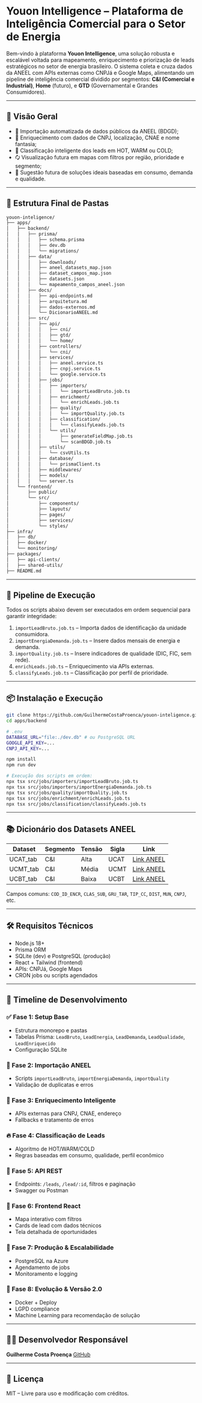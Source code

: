 # Youon Intelligence – Plataforma de Inteligência Comercial para o Setor de Energia

Bem-vindo à plataforma **Youon Intelligence**, uma solução robusta e escalável voltada para mapeamento, enriquecimento e priorização de leads estratégicos no setor de energia brasileiro. O sistema coleta e cruza dados da ANEEL com APIs externas como CNPJá e Google Maps, alimentando um pipeline de inteligência comercial dividido por segmentos: **C\&I (Comercial e Industrial)**, **Home** (futuro), e **GTD** (Governamental e Grandes Consumidores).

---

## 🧠 Visão Geral

* 📅 Importação automatizada de dados públicos da ANEEL (BDGD);
* 🧠 Enriquecimento com dados de CNPJ, localização, CNAE e nome fantasia;
* 🔎 Classificação inteligente dos leads em HOT, WARM ou COLD;
* 🗘️ Visualização futura em mapas com filtros por região, prioridade e segmento;
* 🔧 Sugestão futura de soluções ideais baseadas em consumo, demanda e qualidade.

---

## 🧱 Estrutura Final de Pastas

```bash
youon-inteligence/
├── apps/
│   ├── backend/
│   │   ├── prisma/
│   │   │   ├── schema.prisma
│   │   │   ├── dev.db
│   │   │   └── migrations/
│   │   ├── data/
│   │   │   ├── downloads/
│   │   │   ├── aneel_datasets_map.json
│   │   │   ├── dataset_campos_map.json
│   │   │   ├── datasets.json
│   │   │   └── mapeamento_campos_aneel.json
│   │   ├── docs/
│   │   │   ├── api-endpoints.md
│   │   │   ├── arquitetura.md
│   │   │   ├── dados-externos.md
│   │   │   └── DicionarioANEEL.md
│   │   ├── src/
│   │   │   ├── api/
│   │   │   │   ├── cni/
│   │   │   │   ├── gtd/
│   │   │   │   └── home/
│   │   │   ├── controllers/
│   │   │   │   └── cni/
│   │   │   ├── services/
│   │   │   │   ├── aneel.service.ts
│   │   │   │   ├── cnpj.service.ts
│   │   │   │   └── google.service.ts
│   │   │   ├── jobs/
│   │   │   │   ├── importers/
│   │   │   │   │   └── importLeadBruto.job.ts
│   │   │   │   ├── enrichment/
│   │   │   │   │   └── enrichLeads.job.ts
│   │   │   │   ├── quality/
│   │   │   │   │   └── importQuality.job.ts
│   │   │   │   ├── classification/
│   │   │   │   │   └── classifyLeads.job.ts
│   │   │   │   └── utils/
│   │   │   │       ├── generateFieldMap.job.ts
│   │   │   │       └── scanBDGD.job.ts
│   │   │   ├── utils/
│   │   │   │   └── csvUtils.ts
│   │   │   ├── database/
│   │   │   │   └── prismaClient.ts
│   │   │   ├── middlewares/
│   │   │   ├── models/
│   │   │   └── server.ts
│   └── frontend/
│       ├── public/
│       └── src/
│           ├── components/
│           ├── layouts/
│           ├── pages/
│           ├── services/
│           └── styles/
├── infra/
│   ├── db/
│   ├── docker/
│   └── monitoring/
├── packages/
│   ├── api-clients/
│   ├── shared-utils/
├── README.md
```

---

## 🚀 Pipeline de Execução

Todos os scripts abaixo devem ser executados em ordem sequencial para garantir integridade:

1. `importLeadBruto.job.ts` – Importa dados de identificação da unidade consumidora.
2. `importEnergiaDemanda.job.ts` – Insere dados mensais de energia e demanda.
3. `importQuality.job.ts` – Insere indicadores de qualidade (DIC, FIC, sem rede).
4. `enrichLeads.job.ts` – Enriquecimento via APIs externas.
5. `classifyLeads.job.ts` – Classificação por perfil de prioridade.

---

## 📦 Instalação e Execução

```bash
git clone https://github.com/GuilhermeCostaProenca/youon-inteligence.git
cd apps/backend

# .env
DATABASE_URL="file:./dev.db" # ou PostgreSQL URL
GOOGLE_API_KEY=...
CNPJ_API_KEY=...

npm install
npm run dev

# Execução dos scripts em ordem:
npx tsx src/jobs/importers/importLeadBruto.job.ts
npx tsx src/jobs/importers/importEnergiaDemanda.job.ts
npx tsx src/jobs/quality/importQuality.job.ts
npx tsx src/jobs/enrichment/enrichLeads.job.ts
npx tsx src/jobs/classification/classifyLeads.job.ts
```

---

## 📚 Dicionário dos Datasets ANEEL

| Dataset   | Segmento | Tensão | Sigla | Link                                                  |
| --------- | -------- | ------ | ----- | ----------------------------------------------------- |
| UCAT\_tab | C\&I     | Alta   | UCAT  | [Link ANEEL](https://dados.aneel.gov.br/dataset/ucat) |
| UCMT\_tab | C\&I     | Média  | UCMT  | [Link ANEEL](https://dados.aneel.gov.br/dataset/ucmt) |
| UCBT\_tab | C\&I     | Baixa  | UCBT  | [Link ANEEL](https://dados.aneel.gov.br/dataset/ucbt) |

Campos comuns: `COD_ID_ENCR`, `CLAS_SUB`, `GRU_TAR`, `TIP_CC`, `DIST`, `MUN`, `CNPJ`, etc.

---

## 🛠 Requisitos Técnicos

* Node.js 18+
* Prisma ORM
* SQLite (dev) e PostgreSQL (produção)
* React + Tailwind (frontend)
* APIs: CNPJá, Google Maps
* CRON jobs ou scripts agendados

---

## 🧽 Timeline de Desenvolvimento

### ✅ Fase 1: Setup Base

* Estrutura monorepo e pastas
* Tabelas Prisma: `LeadBruto`, `LeadEnergia`, `LeadDemanda`, `LeadQualidade`, `LeadEnriquecido`
* Configuração SQLite

### 📅 Fase 2: Importação ANEEL

* Scripts `importLeadBruto`, `importEnergiaDemanda`, `importQuality`
* Validação de duplicatas e erros

### 🔗 Fase 3: Enriquecimento Inteligente

* APIs externas para CNPJ, CNAE, endereço
* Fallbacks e tratamento de erros

### 🔥 Fase 4: Classificação de Leads

* Algoritmo de HOT/WARM/COLD
* Regras baseadas em consumo, qualidade, perfil econômico

### 🔌 Fase 5: API REST

* Endpoints: `/leads`, `/lead/:id`, filtros e paginação
* Swagger ou Postman

### 🧽 Fase 6: Frontend React

* Mapa interativo com filtros
* Cards de lead com dados técnicos
* Tela detalhada de oportunidades

### 📡 Fase 7: Produção & Escalabilidade

* PostgreSQL na Azure
* Agendamento de jobs
* Monitoramento e logging

### 🌟 Fase 8: Evolução & Versão 2.0

* Docker + Deploy
* LGPD compliance
* Machine Learning para recomendação de solução

---

## 👨‍💼 Desenvolvedor Responsável

**Guilherme Costa Proença**
[GitHub](https://github.com/GuilhermeCostaProenca)

---

## 📎 Licença

MIT – Livre para uso e modificação com créditos.
